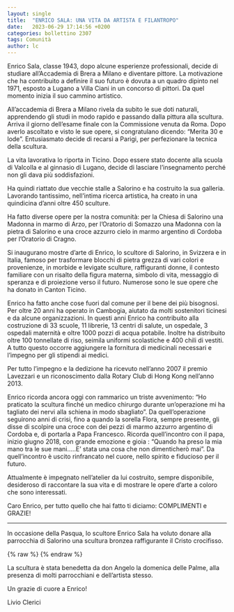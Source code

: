 ```yaml
---
layout: single
title:  "ENRICO SALA: UNA VITA DA ARTISTA E FILANTROPO"
date:   2023-06-29 17:14:56 +0200
categories: bollettino 2307
tags: Comunità
author: lc
---
```




Enrico Sala, classe 1943, dopo alcune esperienze professionali, decide di studiare all’Accademia di Brera a Milano e diventare pittore. La motivazione che ha contribuito a definire il suo futuro è dovuta a un quadro dipinto nel 1971, esposto a Lugano a Villa Ciani in un concorso di pittori. Da quel momento inizia il suo cammino artistico.

All’accademia di Brera a Milano rivela da subito le sue doti naturali, apprendendo gli studi in modo rapido e passando dalla pittura alla scultura. Arriva il giorno dell’esame finale con la Commissione venuta da Roma. Dopo averlo ascoltato e visto le sue opere, si congratulano dicendo: “Merita 30 e lode”. Entusiasmato decide di recarsi a Parigi, per perfezionare la tecnica della scultura.

La vita lavorativa lo riporta in Ticino. Dopo essere stato docente alla scuola di Valcolla e al ginnasio di Lugano, decide di lasciare l’insegnamento perché non gli dava più soddisfazioni.

Ha quindi riattato due vecchie stalle a Salorino e ha costruito la sua galleria. Lavorando tantissimo, nell’intima ricerca artistica, ha creato in una quindicina d’anni oltre 450 sculture.

Ha fatto diverse opere per la nostra comunità: per la Chiesa di Salorino una Madonna in marmo di Arzo, per l’Oratorio di Somazzo una Madonna con la pietra di Salorino e una croce azzurro cielo in marmo argentino di Cordoba per l’Oratorio di Cragno.

Si inaugurano mostre d’arte di Enrico, lo scultore di Salorino, in Svizzera e in Italia, famoso per trasformare blocchi di pietra grezza di vari colori e provenienze, in morbide e levigate sculture, raffiguranti donne, il contesto familiare con un risalto della figura materna, simbolo di vita, messaggio di speranza e di proiezione verso il futuro. Numerose sono le sue opere che ha donato in Canton Ticino.

Enrico ha fatto anche cose fuori dal comune per il bene dei più bisognosi. Per oltre 20 anni ha operato in Cambogia, aiutato da molti sostenitori ticinesi e da alcune organizzazioni. In questi anni Enrico ha contribuito alla costruzione di 33 scuole, 11 librerie, 13 centri di salute, un ospedale, 3 ospedali maternità e oltre 1000 pozzi di acqua potabile. Inoltre ha distribuito oltre 100 tonnellate di riso, seimila uniformi scolastiche e 400 chili di vestiti. A tutto questo occorre aggiungere la fornitura di medicinali necessari e l’impegno per gli stipendi ai medici.

Per tutto l’impegno e la dedizione ha ricevuto nell’anno 2007 il premio Lavezzari e un riconoscimento dalla Rotary Club di Hong Kong nell’anno 2013. 

Enrico ricorda ancora oggi con rammarico un triste avvenimento: “Ho praticato la scultura finché un medico chirurgo durante un’operazione mi ha tagliato dei nervi alla schiena in modo sbagliato”. Da quell’operazione seguirono anni di crisi, fino a quando la sorella Flora, sempre presente, gli disse di scolpire una croce con dei pezzi di marmo azzurro argentino di Cordoba e, di portarla a Papa Francesco. Ricorda quell’incontro con il papa, inizio giugno 2018, con grande emozione e gioia : “Quando ha preso la mia mano tra le sue mani…..E’ stata una cosa che non dimenticherò mai”. Da quell’incontro è uscito rinfrancato nel cuore, nello spirito e fiducioso per il futuro.

Attualmente è impegnato nell’atelier da lui costruito, sempre disponibile, desideroso di raccontare la sua vita e di mostrare le opere d’arte a coloro che sono interessati.

Caro Enrico, per tutto quello che hai fatto ti diciamo: COMPLIMENTI e GRAZIE!

---


In occasione della Pasqua, lo scultore Enrico Sala ha voluto donare alla parrocchia di Salorino una scultura bronzea raffigurante il Cristo crocifisso.


{% raw %}<img class="full"
     src="/assets/images/bollettino2307/enricosala.jpg"
     alt="">
{% endraw %}


La scultura è stata benedetta da
don Angelo la domenica delle Palme,
alla presenza di molti parrocchiani
e dell’artista stesso.

Un grazie di cuore a Enrico!

Livio Clerici

